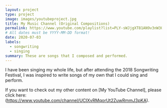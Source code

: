 ```yaml
---
layout: project
type: project
image: images/youtubeproject.jpg
title: My Music Channel (Original Compositions)
permalink: https://www.youtube.com/playlist?list=PLY-sWJjgXT81AN9v3nW3O4v-QWKxnlHI_
# All dates must be YYYY-MM-DD format!
date: 2020-07-03
labels:
  - songwriting
  - singing
summary: These are songs that I composed and performed.
---
```

I have been singing my whole life, but after attending the 2018 Songwriting Festival, I was inspired to write songs of my own that I could sing and perform.

If you want to check out my other content on [My YouTube Channel], please click here: (https://www.youtube.com/channel/UCIXvRMqorUt2ZuwRmmJ3pKA).



